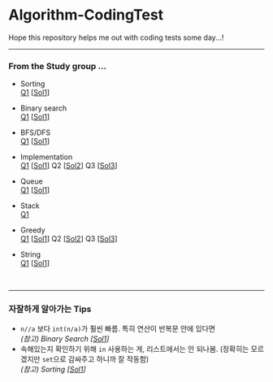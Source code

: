 # Algorithm-CodingTest

Hope this repository helps me out with coding tests some day...!

---
### From the Study group ...
- Sorting<br>
[Q1](https://www.acmicpc.net/problem/10815)  [[Sol1](week1/baekjoon10815.py)]

- Binary search<br>
[Q1](https://www.acmicpc.net/problem/16401)  [[Sol1](week1/baekjoon16401.py)]

- BFS/DFS<br>
[Q1](https://www.acmicpc.net/problem/2606)  [[Sol1](week1/baekjoon2606.py)]

- Implementation<br>
[Q1](https://programmers.co.kr/learn/courses/30/lessons/68645)  [[Sol1](week1/programmers68645.py)]
Q2  [[Sol2](this_is_coding_test/12-7.py)]
Q3  [[Sol3](this_is_coding_test/12-8.py)]

- Queue<br>
[Q1](https://www.acmicpc.net/problem/14713)  [[Sol1](week2/baekjoon14713.py)]

- Stack<br>
[Q1](https://www.acmicpc.net/problem/1725)

- Greedy<br>
[Q1](https://www.acmicpc.net/problem/1931)  [[Sol1](week2/baekjoon1931.py)]
Q2  [[Sol2](this_is_coding_test/11-1.py)]
Q3  [[Sol3](this_is_coding_test/11-2.py)]

- String<br>
[Q1](https://www.acmicpc.net/problem/4949) [[Sol1](week2/baekjoon4949.py)]


<br>

---
### 자잘하게 알아가는 Tips
- `n//a` 보다 `int(n/a)`가 훨씬 빠름. 특히 연산이 반복문 안에 있다면 <br>_(참고) Binary Search [[Sol1](week1/baekjoon16401.py)]_
- 속해있는지 확인하기 위해 `in` 사용하는 게, 리스트에서는 안 되나봄. (정확히는 모르겠지만 `set`으로 감싸주고 하니까 잘 작동함)<br>
  _(참고) Sorting [[Sol1](week1/baekjoon10815.py)]_
